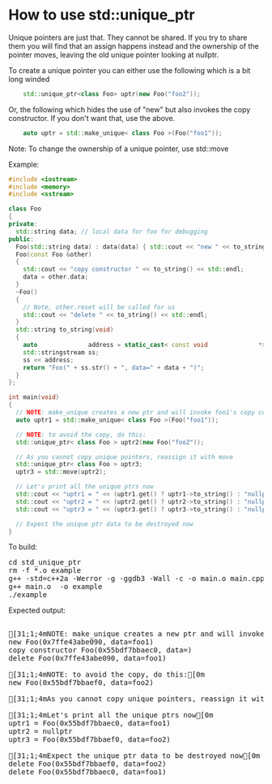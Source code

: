 How to use std::unique_ptr
==========================

Unique pointers are just that. They cannot be shared. If you try to share
them you will find that an assign happens instead and the ownership of the
pointer moves, leaving the old unique pointer looking at nullptr.

To create a unique pointer you can either use the following which is a bit
long winded
```C++
    std::unique_ptr<class Foo> uptr(new Foo("foo2"));
```
Or, the following which hides the use of "new" but also invokes the copy
constructor. If you don't want that, use the above.
```C++
    auto uptr = std::make_unique< class Foo >(Foo("foo1"));
```
Note: To change the ownership of a unique pointer, use std::move

Example:
```C++
#include <iostream>
#include <memory>
#include <sstream>

class Foo
{
private:
  std::string data; // local data for foo for debugging
public:
  Foo(std::string data) : data(data) { std::cout << "new " << to_string() << std::endl; }
  Foo(const Foo &other)
  {
    std::cout << "copy constructor " << to_string() << std::endl;
    data = other.data;
  }
  ~Foo()
  {
    // Note, other.reset will be called for us
    std::cout << "delete " << to_string() << std::endl;
  }
  std::string to_string(void)
  {
    auto              address = static_cast< const void              *>(this);
    std::stringstream ss;
    ss << address;
    return "Foo(" + ss.str() + ", data=" + data + ")";
  }
};

int main(void)
{
  // NOTE: make_unique creates a new ptr and will invoke foo1's copy constructor:
  auto uptr1 = std::make_unique< class Foo >(Foo("foo1"));

  // NOTE: to avoid the copy, do this:
  std::unique_ptr< class Foo > uptr2(new Foo("foo2"));

  // As you cannot copy unique pointers, reassign it with move
  std::unique_ptr< class Foo > uptr3;
  uptr3 = std::move(uptr2);

  // Let's print all the unique ptrs now
  std::cout << "uptr1 = " << (uptr1.get() ? uptr1->to_string() : "nullptr") << std::endl;
  std::cout << "uptr2 = " << (uptr2.get() ? uptr2->to_string() : "nullptr") << std::endl;
  std::cout << "uptr3 = " << (uptr3.get() ? uptr3->to_string() : "nullptr") << std::endl;

  // Expect the unique ptr data to be destroyed now
}
```
To build:
<pre>
cd std_unique_ptr
rm -f *.o example
g++ -std=c++2a -Werror -g -ggdb3 -Wall -c -o main.o main.cpp
g++ main.o  -o example
./example
</pre>
Expected output:
<pre>

[31;1;4mNOTE: make_unique creates a new ptr and will invoke foo1's copy constructor:[0m
new Foo(0x7ffe43abe090, data=foo1)
copy constructor Foo(0x55bdf7bbaec0, data=)
delete Foo(0x7ffe43abe090, data=foo1)

[31;1;4mNOTE: to avoid the copy, do this:[0m
new Foo(0x55bdf7bbaef0, data=foo2)

[31;1;4mAs you cannot copy unique pointers, reassign it with move[0m

[31;1;4mLet's print all the unique ptrs now[0m
uptr1 = Foo(0x55bdf7bbaec0, data=foo1)
uptr2 = nullptr
uptr3 = Foo(0x55bdf7bbaef0, data=foo2)

[31;1;4mExpect the unique ptr data to be destroyed now[0m
delete Foo(0x55bdf7bbaef0, data=foo2)
delete Foo(0x55bdf7bbaec0, data=foo1)
</pre>
